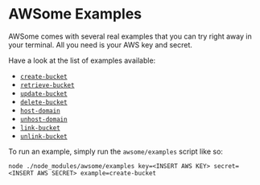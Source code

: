 # AWSome Examples

AWSome comes with several real examples that you can try right away in your terminal. All you need is your AWS key and secret.

Have a look at the list of examples available:

* [```create-bucket```](https://github.com/fluidtrends/awsome/blob/master/examples/create-bucket.js)
* [```retrieve-bucket```](https://github.com/fluidtrends/awsome/blob/master/examples/retrieve-bucket.js)
* [```update-bucket```](https://github.com/fluidtrends/awsome/blob/master/examples/update-bucket.js)
* [```delete-bucket```](https://github.com/fluidtrends/awsome/blob/master/examples/delete-bucket.js)
* [```host-domain```](https://github.com/fluidtrends/awsome/blob/master/examples/host-domain.js)
* [```unhost-domain```](https://github.com/fluidtrends/awsome/blob/master/examples/unhost-domain.js)
* [```link-bucket```](https://github.com/fluidtrends/awsome/blob/master/examples/link-bucket.js)
* [```unlink-bucket```](https://github.com/fluidtrends/awsome/blob/master/examples/unlink-bucket.js)

To run an example, simply run the ```awsome/examples``` script like so:

```
node ./node_modules/awsome/examples key=<INSERT AWS KEY> secret=<INSERT AWS SECRET> example=create-bucket
```
